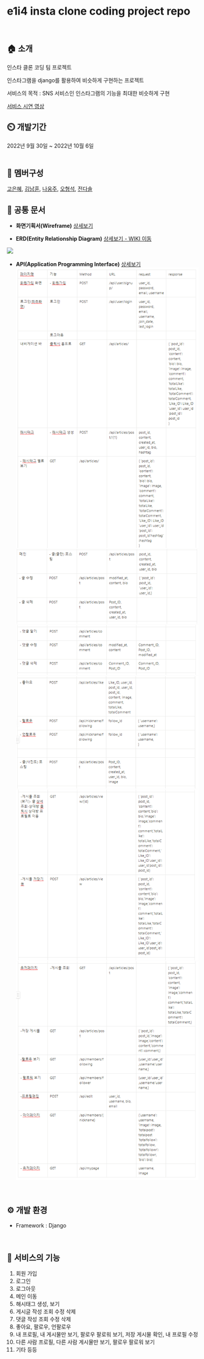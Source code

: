 # e1i4 insta clone coding project repo #  
<br/> 

## 🏠 소개

인스타 클론 코딩 팀 프로젝트

인스타그램을 django를 활용하여 비슷하게 구현하는 프로젝트

서비스의 목적 : SNS 서비스인 인스타그램의 기능을 최대한 비슷하게 구현  

[서비스 시연 영상](https://youtu.be/e8iRvcSg-mA)
<br/> 

## ⏲️ 개발기간
2022년 9월 30일 ~ 2022년 10월 6일  
<br/> 

## 🧙 멤버구성
[고은혜](https://github.com/gracegoh924), [김남훈](https://github.com/nhkmi1001), [나웅주](https://github.com/woong-garden), [오형석](https://github.com/auberr), [전다솔](https://github.com/0sol0)
<br/> 

## 📝 공통 문서

* __화면기획서(Wireframe)__ [상세보기](https://www.figma.com/proto/kPn3gSrv4c8r1tIW7zXEZY/e1i4_instaclone_wireframe_v1.0?node-id=5%3A208&scaling=min-zoom&page-id=0%3A1&starting-point-node-id=5%3A208)

* __ERD(Entity Relationship Diagram)__ [상세보기 - WIKI 이동](https://github.com/auberr/project_e1i4_insta_clone/wiki/ERD)
<img src="https://user-images.githubusercontent.com/6766202/193394013-62128eeb-6cf9-4e2c-94bf-5e6fcbbe6b7c.png">

* __API(Application Programming Interface)__ [상세보기](https://docs.google.com/spreadsheets/d/1MLNpDRrXkBEfHgwunWxZxYNU6JZDrj47iCOTlf0Tf5s/edit?usp=sharing)  
![ex_screenshot](./img/api1.PNG)
![ex_screenshot](./img/api2.PNG)
![ex_screenshot](./img/api3.PNG)
![ex_screenshot](./img/api4.PNG)
![ex_screenshot](./img/api5.PNG)
![ex_screenshot](./img/api6.PNG)

<br/> 


## ⚙️ 개발 환경
* Framework : Django  
<br/> 


## 📌 서비스의 기능

1. 회원 가입
2. 로그인
3. 로그아웃
4. 메인 이동
5. 해시태그 생성, 보기
6. 게시글 작성 조회 수정 삭제
7. 댓글 작성 조회 수정 삭제
8. 좋아요, 팔로우, 언팔로우
9. 내 프로필, 내 게시물만 보기, 팔로우 팔로워 보기, 저장 게시물 확인, 내 프로필 수정
10. 다른 사람 프로필, 다른 사람 게시물만 보기, 팔로우 팔로워 보기
11. 기타 등등
